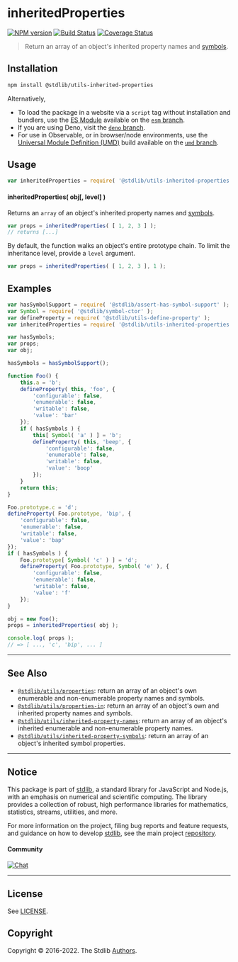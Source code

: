 <!--

@license Apache-2.0

Copyright (c) 2018 The Stdlib Authors.

Licensed under the Apache License, Version 2.0 (the "License");
you may not use this file except in compliance with the License.
You may obtain a copy of the License at

   http://www.apache.org/licenses/LICENSE-2.0

Unless required by applicable law or agreed to in writing, software
distributed under the License is distributed on an "AS IS" BASIS,
WITHOUT WARRANTIES OR CONDITIONS OF ANY KIND, either express or implied.
See the License for the specific language governing permissions and
limitations under the License.

-->

# inheritedProperties

[![NPM version][npm-image]][npm-url] [![Build Status][test-image]][test-url] [![Coverage Status][coverage-image]][coverage-url] <!-- [![dependencies][dependencies-image]][dependencies-url] -->

> Return an array of an object's inherited property names and [symbols][@stdlib/symbol/ctor].

<section class="installation">

## Installation

```bash
npm install @stdlib/utils-inherited-properties
```

Alternatively,

-   To load the package in a website via a `script` tag without installation and bundlers, use the [ES Module][es-module] available on the [`esm` branch][esm-url].
-   If you are using Deno, visit the [`deno` branch][deno-url].
-   For use in Observable, or in browser/node environments, use the [Universal Module Definition (UMD)][umd] build available on the [`umd` branch][umd-url].

</section>

<section class="usage">

## Usage

```javascript
var inheritedProperties = require( '@stdlib/utils-inherited-properties' );
```

#### inheritedProperties( obj\[, level] )

Returns an `array` of an object's inherited property names and [symbols][@stdlib/symbol/ctor].

```javascript
var props = inheritedProperties( [ 1, 2, 3 ] );
// returns [...]
```

By default, the function walks an object's entire prototype chain. To limit the inheritance level, provide a `level` argument.

```javascript
var props = inheritedProperties( [ 1, 2, 3 ], 1 );
```

</section>

<!-- /.usage -->

<section class="notes">

</section>

<!-- /.notes -->

<section class="examples">

## Examples

<!-- eslint no-undef: "error" -->

```javascript
var hasSymbolSupport = require( '@stdlib/assert-has-symbol-support' );
var Symbol = require( '@stdlib/symbol-ctor' );
var defineProperty = require( '@stdlib/utils-define-property' );
var inheritedProperties = require( '@stdlib/utils-inherited-properties' );

var hasSymbols;
var props;
var obj;

hasSymbols = hasSymbolSupport();

function Foo() {
    this.a = 'b';
    defineProperty( this, 'foo', {
        'configurable': false,
        'enumerable': false,
        'writable': false,
        'value': 'bar'
    });
    if ( hasSymbols ) {
        this[ Symbol( 'a' ) ] = 'b';
        defineProperty( this, 'beep', {
            'configurable': false,
            'enumerable': false,
            'writable': false,
            'value': 'boop'
        });
    }
    return this;
}

Foo.prototype.c = 'd';
defineProperty( Foo.prototype, 'bip', {
    'configurable': false,
    'enumerable': false,
    'writable': false,
    'value': 'bap'
});
if ( hasSymbols ) {
    Foo.prototype[ Symbol( 'c' ) ] = 'd';
    defineProperty( Foo.prototype, Symbol( 'e' ), {
        'configurable': false,
        'enumerable': false,
        'writable': false,
        'value': 'f'
    });
}

obj = new Foo();
props = inheritedProperties( obj );

console.log( props );
// => [ ..., 'c', 'bip', ... ]
```

</section>

<!-- /.examples -->

<!-- Section for related `stdlib` packages. Do not manually edit this section, as it is automatically populated. -->

<section class="related">

* * *

## See Also

-   <span class="package-name">[`@stdlib/utils/properties`][@stdlib/utils/properties]</span><span class="delimiter">: </span><span class="description">return an array of an object's own enumerable and non-enumerable property names and symbols.</span>
-   <span class="package-name">[`@stdlib/utils/properties-in`][@stdlib/utils/properties-in]</span><span class="delimiter">: </span><span class="description">return an array of an object's own and inherited property names and symbols.</span>
-   <span class="package-name">[`@stdlib/utils/inherited-property-names`][@stdlib/utils/inherited-property-names]</span><span class="delimiter">: </span><span class="description">return an array of an object's inherited enumerable and non-enumerable property names.</span>
-   <span class="package-name">[`@stdlib/utils/inherited-property-symbols`][@stdlib/utils/inherited-property-symbols]</span><span class="delimiter">: </span><span class="description">return an array of an object's inherited symbol properties.</span>

</section>

<!-- /.related -->

<!-- Section for all links. Make sure to keep an empty line after the `section` element and another before the `/section` close. -->


<section class="main-repo" >

* * *

## Notice

This package is part of [stdlib][stdlib], a standard library for JavaScript and Node.js, with an emphasis on numerical and scientific computing. The library provides a collection of robust, high performance libraries for mathematics, statistics, streams, utilities, and more.

For more information on the project, filing bug reports and feature requests, and guidance on how to develop [stdlib][stdlib], see the main project [repository][stdlib].

#### Community

[![Chat][chat-image]][chat-url]

---

## License

See [LICENSE][stdlib-license].


## Copyright

Copyright &copy; 2016-2022. The Stdlib [Authors][stdlib-authors].

</section>

<!-- /.stdlib -->

<!-- Section for all links. Make sure to keep an empty line after the `section` element and another before the `/section` close. -->

<section class="links">

[npm-image]: http://img.shields.io/npm/v/@stdlib/utils-inherited-properties.svg
[npm-url]: https://npmjs.org/package/@stdlib/utils-inherited-properties

[test-image]: https://github.com/stdlib-js/utils-inherited-properties/actions/workflows/test.yml/badge.svg
[test-url]: https://github.com/stdlib-js/utils-inherited-properties/actions/workflows/test.yml

[coverage-image]: https://img.shields.io/codecov/c/github/stdlib-js/utils-inherited-properties/main.svg
[coverage-url]: https://codecov.io/github/stdlib-js/utils-inherited-properties?branch=main

<!--

[dependencies-image]: https://img.shields.io/david/stdlib-js/utils-inherited-properties.svg
[dependencies-url]: https://david-dm.org/stdlib-js/utils-inherited-properties/main

-->

[umd]: https://github.com/umdjs/umd
[es-module]: https://developer.mozilla.org/en-US/docs/Web/JavaScript/Guide/Modules

[deno-url]: https://github.com/stdlib-js/utils-inherited-properties/tree/deno
[umd-url]: https://github.com/stdlib-js/utils-inherited-properties/tree/umd
[esm-url]: https://github.com/stdlib-js/utils-inherited-properties/tree/esm

[chat-image]: https://img.shields.io/gitter/room/stdlib-js/stdlib.svg
[chat-url]: https://gitter.im/stdlib-js/stdlib/

[stdlib]: https://github.com/stdlib-js/stdlib

[stdlib-authors]: https://github.com/stdlib-js/stdlib/graphs/contributors

[stdlib-license]: https://raw.githubusercontent.com/stdlib-js/utils-inherited-properties/main/LICENSE

[@stdlib/symbol/ctor]: https://github.com/stdlib-js/symbol-ctor

<!-- <related-links> -->

[@stdlib/utils/properties]: https://github.com/stdlib-js/utils-properties

[@stdlib/utils/properties-in]: https://github.com/stdlib-js/utils-properties-in

[@stdlib/utils/inherited-property-names]: https://github.com/stdlib-js/utils-inherited-property-names

[@stdlib/utils/inherited-property-symbols]: https://github.com/stdlib-js/utils-inherited-property-symbols

<!-- </related-links> -->

</section>

<!-- /.links -->
